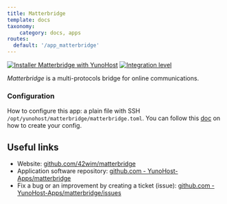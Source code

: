 ```yaml
---
title: Matterbridge
template: docs
taxonomy:
    category: docs, apps
routes:
  default: '/app_matterbridge'
---
```


[![Installer Matterbridge with YunoHost](https://install-app.yunohost.org/install-with-yunohost.svg)](https://install-app.yunohost.org/?app=matterbridge) [![Integration level](https://dash.yunohost.org/integration/matterbridge.svg)](https://dash.yunohost.org/appci/app/matterbridge)

*Matterbridge* is a multi-protocols bridge for online communications.

### Configuration

How to configure this app: a plain file with SSH `/opt/yunohost/matterbridge/matterbridge.toml`. You can follow this [doc](https://github.com/42wim/matterbridge/wiki/How-to-create-your-config) on how to create your config.

## Useful links

+ Website: [github.com/42wim/matterbridge](https://github.com/42wim/matterbridge)
+ Application software repository: [github.com - YunoHost-Apps/matterbridge](https://github.com/YunoHost-Apps/matterbridge_ynh)
+ Fix a bug or an improvement by creating a ticket (issue): [github.com - YunoHost-Apps/matterbridge/issues](https://github.com/YunoHost-Apps/matterbridge_ynh/issues)
